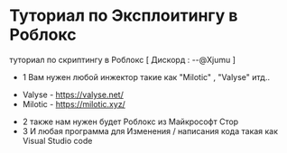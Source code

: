 # Туториал по Эксплоитингу в Роблокс
туториал по скриптингу в Роблокс    [ Дискорд : --@Xjumu ]

- 1 Вам нужен любой инжектор такие как "Milotic" , "Valyse" итд..
+ Valyse - https://valyse.net/
+ Milotic - https://milotic.xyz/
- 2 также нам нужен будет Роблокс из Майкрософт Стор
- 3 И любая программа для Изменения / написания кода такая как Visual Studio code
  
